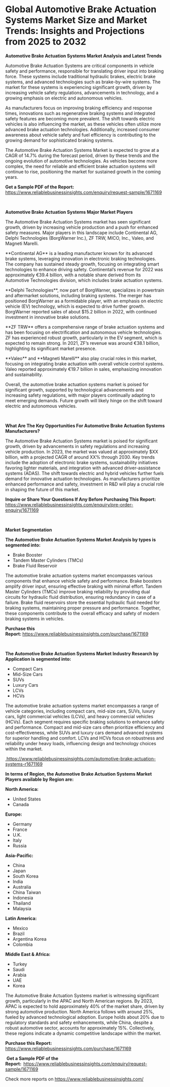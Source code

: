 <p><h1>Global Automotive Brake Actuation Systems Market Size and Market Trends: Insights and Projections from 2025 to 2032</h1></p><p><strong>Automotive Brake Actuation Systems Market Analysis and Latest Trends</strong></p>
<p><p>Automotive Brake Actuation Systems are critical components in vehicle safety and performance, responsible for translating driver input into braking force. These systems include traditional hydraulic brakes, electric brake systems, and advanced technologies such as brake-by-wire systems. The market for these systems is experiencing significant growth, driven by increasing vehicle safety regulations, advancements in technology, and a growing emphasis on electric and autonomous vehicles. </p><p>As manufacturers focus on improving braking efficiency and response times, innovations such as regenerative braking systems and integrated safety features are becoming more prevalent. The shift towards electric vehicles is also influencing the market, as these vehicles often utilize more advanced brake actuation technologies. Additionally, increased consumer awareness about vehicle safety and fuel efficiency is contributing to the growing demand for sophisticated braking systems.</p><p>The Automotive Brake Actuation Systems Market is expected to grow at a CAGR of 14.7% during the forecast period, driven by these trends and the ongoing evolution of automotive technologies. As vehicles become more complex, the need for reliable and efficient brake actuation systems will continue to rise, positioning the market for sustained growth in the coming years.</p></p>
<p><strong>Get a Sample PDF of the Report:&nbsp;</strong> <a href="https://www.reliablebusinessinsights.com/enquiry/request-sample/1671169?utm_campaign=3003&utm_medium=2&utm_source=Github&utm_content=ia&utm_term=25032025&utm_id=automotive-brake-actuation-systems">https://www.reliablebusinessinsights.com/enquiry/request-sample/1671169</a></p>
<p>&nbsp;</p>
<p><strong>Automotive Brake Actuation Systems Major Market Players</strong></p>
<p><p>The Automotive Brake Actuation Systems market has seen significant growth, driven by increasing vehicle production and a push for enhanced safety measures. Major players in this landscape include Continental AG, Delphi Technologies (BorgWarner Inc.), ZF TRW, MICO, Inc., Valeo, and Magneti Marelli.</p><p>**Continental AG** is a leading manufacturer known for its advanced brake systems, leveraging innovation in electronic braking technologies. The company has sustained steady growth, focusing on integrating smart technologies to enhance driving safety. Continental’s revenue for 2022 was approximately €39.4 billion, with a notable share derived from its Automotive Technologies division, which includes brake actuation systems.</p><p>**Delphi Technologies**, now part of BorgWarner, specializes in powertrain and aftermarket solutions, including braking systems. The merger has positioned BorgWarner as a formidable player, with an emphasis on electric vehicle (EV) technology, which is expected to drive further growth. BorgWarner reported sales of about $15.2 billion in 2022, with continued investment in innovative brake solutions.</p><p>**ZF TRW** offers a comprehensive range of brake actuation systems and has been focusing on electrification and autonomous vehicle technologies. ZF has experienced robust growth, particularly in the EV segment, which is expected to remain strong. In 2021, ZF’s revenue was around €38.1 billion, highlighting its significant market presence.</p><p>**Valeo** and **Magneti Marelli** also play crucial roles in this market, focusing on integrating brake actuation with overall vehicle control systems. Valeo reported approximately €19.7 billion in sales, emphasizing innovation and sustainability.</p><p>Overall, the automotive brake actuation systems market is poised for significant growth, supported by technological advancements and increasing safety regulations, with major players continually adapting to meet emerging demands. Future growth will likely hinge on the shift toward electric and autonomous vehicles.</p></p>
<p>&nbsp;</p>
<p><strong>What Are The Key Opportunities For Automotive Brake Actuation Systems Manufacturers?</strong></p>
<p><p>The Automotive Brake Actuation Systems market is poised for significant growth, driven by advancements in safety regulations and increasing vehicle production. In 2023, the market was valued at approximately $XX billion, with a projected CAGR of around XX% through 2030. Key trends include the adoption of electronic brake systems, sustainability initiatives favoring lighter materials, and integration with advanced driver-assistance systems (ADAS). The shift towards electric and hybrid vehicles further fuels demand for innovative actuation technologies. As manufacturers prioritize enhanced performance and safety, investment in R&D will play a crucial role in shaping the future of this market.</p></p>
<p><strong>Inquire or Share Your Questions If Any Before Purchasing This Report:</strong> <a href="https://www.reliablebusinessinsights.com/enquiry/pre-order-enquiry/1671169?utm_campaign=3003&utm_medium=2&utm_source=Github&utm_content=ia&utm_term=25032025&utm_id=automotive-brake-actuation-systems">https://www.reliablebusinessinsights.com/enquiry/pre-order-enquiry/1671169</a></p>
<p>&nbsp;</p>
<p><strong>Market Segmentation</strong></p>
<p><strong>The Automotive Brake Actuation Systems Market Analysis by types is segmented into:</strong></p>
<p><ul><li>Brake Booster</li><li>Tandem Master Cylinders (TMCs)</li><li>Brake Fluid Reservoir</li></ul></p>
<p><p>The automotive brake actuation systems market encompasses various components that enhance vehicle safety and performance. Brake boosters amplify driver input, ensuring effective braking with minimal effort. Tandem Master Cylinders (TMCs) improve braking reliability by providing dual circuits for hydraulic fluid distribution, ensuring redundancy in case of a failure. Brake fluid reservoirs store the essential hydraulic fluid needed for braking systems, maintaining proper pressure and performance. Together, these components contribute to the overall efficacy and safety of modern braking systems in vehicles.</p></p>
<p><strong>Purchase this Report:&nbsp;</strong><a href="https://www.reliablebusinessinsights.com/purchase/1671169?utm_campaign=3003&utm_medium=2&utm_source=Github&utm_content=ia&utm_term=25032025&utm_id=automotive-brake-actuation-systems">https://www.reliablebusinessinsights.com/purchase/1671169</a></p>
<p>&nbsp;</p>
<p><strong>The Automotive Brake Actuation Systems Market Industry Research by Application is segmented into:</strong></p>
<p><ul><li>Compact Cars</li><li>Mid-Size Cars</li><li>SUVs</li><li>Luxury Cars</li><li>LCVs</li><li>HCVs</li></ul></p>
<p><p>The automotive brake actuation systems market encompasses a range of vehicle categories, including compact cars, mid-size cars, SUVs, luxury cars, light commercial vehicles (LCVs), and heavy commercial vehicles (HCVs). Each segment requires specific braking solutions to enhance safety and performance. Compact and mid-size cars often prioritize efficiency and cost-effectiveness, while SUVs and luxury cars demand advanced systems for superior handling and comfort. LCVs and HCVs focus on robustness and reliability under heavy loads, influencing design and technology choices within the market.</p></p>
<p><a href="https://www.reliablebusinessinsights.com/automotive-brake-actuation-systems-r1671169?utm_campaign=3003&utm_medium=2&utm_source=Github&utm_content=ia&utm_term=25032025&utm_id=automotive-brake-actuation-systems">&nbsp;https://www.reliablebusinessinsights.com/automotive-brake-actuation-systems-r1671169</a></p>
<p><strong>In terms of Region, the Automotive Brake Actuation Systems Market Players available by Region are:</strong></p>
<p>
    <p> <strong> North America: </strong>
        <ul>
            <li>United States</li>
            <li>Canada</li>
        </ul>
        </p> 
    <p> <strong> Europe: </strong>
        <ul>
            <li>Germany</li>
            <li>France</li>
            <li>U.K.</li>
            <li>Italy</li>
            <li>Russia</li>
        </ul>
        </p> 
    <p> <strong> Asia-Pacific: </strong>
        <ul>
            <li>China</li>
            <li>Japan</li>
            <li>South Korea</li>
            <li>India</li>
            <li>Australia</li>
            <li>China Taiwan</li>
            <li>Indonesia</li>
            <li>Thailand</li>
            <li>Malaysia</li>
        </ul>
        </p> 
    <p> <strong> Latin America: </strong>
        <ul>
            <li>Mexico</li>
            <li>Brazil</li>
            <li>Argentina Korea</li>
            <li>Colombia</li>
        </ul>
        </p> 
    <p> <strong> Middle East & Africa: </strong>
        <ul>
            <li>Turkey</li>
            <li>Saudi</li>
            <li>Arabia</li>
            <li>UAE</li>
            <li>Korea</li>
        </ul>
    </p>
    </p>
<p><p>The Automotive Brake Actuation Systems market is witnessing significant growth, particularly in the APAC and North American regions. By 2023, APAC is expected to hold approximately 40% of the market share, driven by strong automotive production. North America follows with around 25%, fueled by advanced technological adoption. Europe holds about 20% due to regulatory standards and safety enhancements, while China, despite a robust automotive sector, accounts for approximately 15%. Collectively, these regions indicate a dynamic competitive landscape within the market.</p></p>
<p><strong>Purchase this Report: </strong><a href="https://www.reliablebusinessinsights.com/purchase/1671169?utm_campaign=3003&utm_medium=2&utm_source=Github&utm_content=ia&utm_term=25032025&utm_id=automotive-brake-actuation-systems">https://www.reliablebusinessinsights.com/purchase/1671169</a></p>
<p>&nbsp;<strong>Get a Sample PDF of the Report:&nbsp;&nbsp;</strong><a href="https://www.reliablebusinessinsights.com/enquiry/request-sample/1671169?utm_campaign=3003&utm_medium=2&utm_source=Github&utm_content=ia&utm_term=25032025&utm_id=automotive-brake-actuation-systems">https://www.reliablebusinessinsights.com/enquiry/request-sample/1671169</a></p>
<p><strong></strong></p>
<p>Check more reports on <a href="https://www.reliablebusinessinsights.com/?utm_campaign=3003&utm_medium=2&utm_source=Github&utm_content=ia&utm_term=25032025&utm_id=automotive-brake-actuation-systems">https://www.reliablebusinessinsights.com/</a></p>